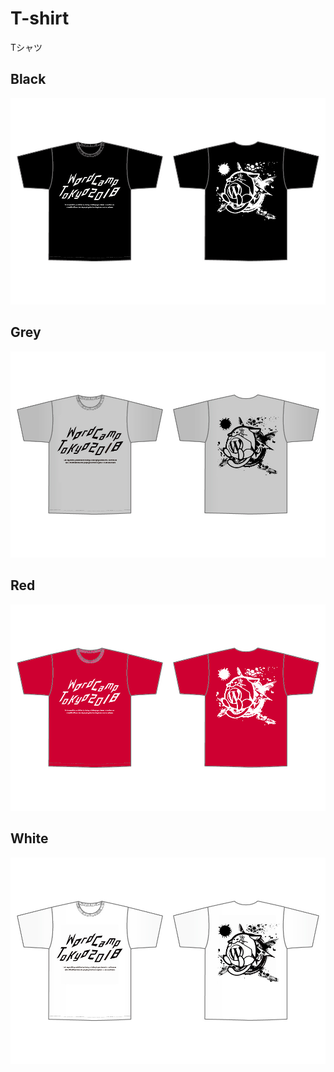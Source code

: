 # T-shirt
Tシャツ

## Black
![](https://github.com/wct2018/T-shirt/blob/master/png/0731_wordcampT2018_Black.png)

## Grey
![Grey](https://github.com/wct2018/T-shirt/blob/master/png/0731_wordcampT2018_Grey.png)

## Red
![Red](https://github.com/wct2018/T-shirt/blob/master/png/0731_wordcampT2018_Red.png)

## White
![White](https://github.com/wct2018/T-shirt/blob/master/png/0731_wordcampT2018_White.png)
